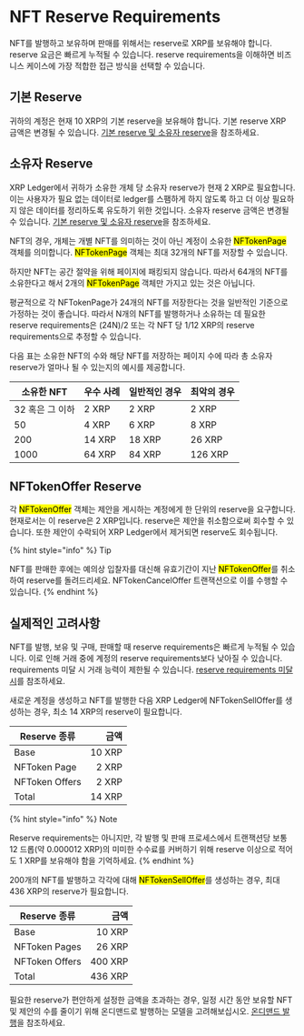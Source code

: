 # NFT Reserve Requirements

NFT를 발행하고 보유하며 판매를 위해서는 reserve로 XRP를 보유해야 합니다. reserve 요금은 빠르게 누적될 수 있습니다. reserve requirements을 이해하면 비즈니스 케이스에 가장 적합한 접근 방식을 선택할 수 있습니다.

## 기본 Reserve

귀하의 계정은 현재 10 XRP의 기본 reserve을 보유해야 합니다. 기본 reserve XRP 금액은 변경될 수 있습니다. [기본 reserve 및 소유자 reserve](../../undefined-3/undefined/reserves.md)을 참조하세요.

## 소유자 Reserve&#x20;

XRP Ledger에서 귀하가 소유한 개체 당 소유자 reserve가 현재 2 XRP로 필요합니다. 이는 사용자가 필요 없는 데이터로 ledger를 스팸하게 하지 않도록 하고 더 이상 필요하지 않은 데이터를 정리하도록 유도하기 위한 것입니다. 소유자 reserve 금액은 변경될 수 있습니다. [기본 reserve 및 소유자 reserve](../../undefined-3/undefined/reserves.md)을 참조하세요.

NFT의 경우, 개체는 개별 NFT를 의미하는 것이 아닌 계정이 소유한 <mark style="background-color:yellow;">NFTokenPage</mark> 객체를 의미합니다. <mark style="background-color:yellow;">NFTokenPage</mark> 객체는 최대 32개의 NFT를 저장할 수 있습니다.

하지만 NFT는 공간 절약을 위해 페이지에 패킹되지 않습니다. 따라서 64개의 NFT를 소유한다고 해서 2개의 <mark style="background-color:yellow;">NFTokenPage</mark> 객체만 가지고 있는 것은 아닙니다.

평균적으로 각 NFTokenPage가 24개의 NFT를 저장한다는 것을 일반적인 기준으로 가정하는 것이 좋습니다. 따라서 N개의 NFT를 발행하거나 소유하는 데 필요한 reserve requirements은 (24N)/2 또는 각 NFT 당 1/12 XRP의 reserve requirements으로 추정할 수 있습니다.

다음 표는 소유한 NFT의 수와 해당 NFT를 저장하는 페이지 수에 따라 총 소유자 reserve가 얼마나 될 수 있는지의 예시를 제공합니다.

| 소유한 NFT    | 우수 사례  | 일반적인 경우 | 최악의 경우  |
| ---------- | ------ | ------- | ------- |
| 32 혹은 그 이하 | 2 XRP  | 2 XRP   | 2 XRP   |
| 50         | 4 XRP  | 6 XRP   | 8 XRP   |
| 200        | 14 XRP | 18 XRP  | 26 XRP  |
| 1000       | 64 XRP | 84 XRP  | 126 XRP |

## NFTokenOffer Reserve&#x20;

각 <mark style="background-color:yellow;">NFTokenOffer</mark> 객체는 제안을 게시하는 계정에게 한 단위의 reserve을 요구합니다. 현재로서는 이 reserve은 2 XRP입니다. reserve은 제안을 취소함으로써 회수할 수 있습니다. 또한 제안이 수락되어 XRP Ledger에서 제거되면 reserve도 회수됩니다.

{% hint style="info" %}
Tip

NFT를 판매한 후에는 예의상 입찰자를 대신해 유효기간이 지난 <mark style="background-color:yellow;">NFTokenOffer</mark>를 취소하여 reserve를 돌려드리세요. NFTokenCancelOffer 트랜잭션으로 이를 수행할 수 있습니다.
{% endhint %}

## 실제적인 고려사항

NFT를 발행, 보유 및 구매, 판매할 때 reserve requirements은 빠르게 누적될 수 있습니다. 이로 인해 거래 중에 계정의 reserve requirements보다 낮아질 수 있습니다. requirements 미달 시 거래 능력이 제한될 수 있습니다. [reserve requirements 미달 시](../../undefined-3/undefined/reserves.md)를 참조하세요.

새로운 계정을 생성하고 NFT를 발행한 다음 XRP Ledger에 NFTokenSellOffer를 생성하는 경우, 최소 14 XRP의 reserve이 필요합니다.

| Reserve 종류     |     금액 |
| -------------- | -----: |
| Base           | 10 XRP |
| NFToken Page   |  2 XRP |
| NFToken Offers |  2 XRP |
| Total          | 14 XRP |

{% hint style="info" %}
Note

Reserve requirements는 아니지만, 각 발행 및 판매 프로세스에서 트랜잭션당 보통 12 드롭(약 0.000012 XRP)의 미미한 수수료를 커버하기 위해 reserve 이상으로 적어도 1 XRP를 보유해야 함을 기억하세요.
{% endhint %}

200개의 NFT를 발행하고 각각에 대해 <mark style="background-color:yellow;">NFTokenSellOffer</mark>를 생성하는 경우, 최대 436 XRP의 reserve가 필요합니다.

| Reserve 종류     |      금액 |
| -------------- | ------: |
| Base           |  10 XRP |
| NFToken Pages  |  26 XRP |
| NFToken Offers | 400 XRP |
| Total          | 436 XRP |

필요한 reserve가 편안하게 설정한 금액을 초과하는 경우, 일정 시간 동안 보유할 NFT 및 제안의 수를 줄이기 위해 온디맨드로 발행하는 모델을 고려해보십시오. [온디맨드 발행](batch-minting.md)을 참조하세요.

&#x20;

